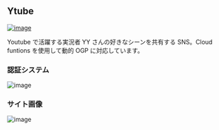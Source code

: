 ## Ytube

[![image](https://user-images.githubusercontent.com/24749358/70367718-14e02500-18e6-11ea-8d91-7f7d46a24601.png)](https://yy-tube.com/)

Youtube で活躍する実況者 YY さんの好きなシーンを共有する SNS。Cloud funtions を使用して動的 OGP に対応しています。

### 認証システム

![image](https://user-images.githubusercontent.com/24749358/70367719-16115200-18e6-11ea-8d29-1de6c6351d6d.png)

### サイト画像

![image](https://user-images.githubusercontent.com/24749358/70367713-f11cdf00-18e5-11ea-8f6b-c520bb45fb08.png)
